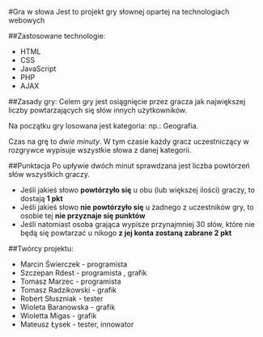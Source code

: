#Gra w słowa
Jest to projekt gry słownej opartej na technologiach webowych

##Zastosowane technologie:
* HTML
* CSS
* JavaScript
* PHP
* AJAX

##Zasady gry:
Celem gry jest osiągnięcie przez gracza jak największej liczby powtarzających się słów innych użytkowników.

Na początku gry losowana jest kategoria: np.: Geografia.

Czas na grę to *dwie minuty*. W tym czasie każdy gracz uczestniczący w rozgrywce wypisuje wszystkie słowa z danej kategorii. 

##Punktacja
Po upływie dwóch minut sprawdzana jest liczba powtórzeń słów wszystkich graczy.

* Jeśli jakieś słowo **powtórzyło się** u obu (lub większej ilości) graczy, to dostają **1 pkt**
* Jeśli jakieś słowo **nie powtórzyło się** u żadnego z uczestników gry, to osobie tej **nie przyznaje się punktów**
* Jeśli natomiast osoba grająca wypisze przynajmniej 30 słów, które nie będą się powtarzać u nikogo **z jej konta zostaną zabrane 2 pkt**

##Twórcy projektu:
- Marcin Świerczek - programista
- Szczepan Rdest - programista , grafik
- Tomasz Marzec - programista
- Tomasz Radzikowski - grafik
- Robert Słuszniak - tester
- Wioleta Baranowska - grafik
- Wioletta Migas - grafik
- Mateusz Łysek - tester, innowator
